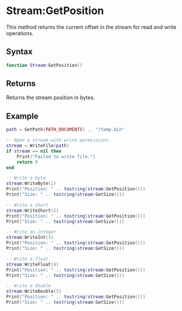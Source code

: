 # Stream:GetPosition #
This method returns the current offset in the stream for read and write operations.

## Syntax ##
```lua
function Stream:GetPosition()
```

## Returns ##
Returns the stream position in bytes.

## Example
```lua
path = GetPath(PATH_DOCUMENTS) .. "/temp.bin"

-- Open a stream with write permissions
stream = WriteFile(path)
if stream == nil then
    Print("Failed to write file.")
    return 0
end

-- Write a byte
stream:WriteByte(1)
Print("Position: " .. tostring(stream:GetPosition()))
Print("Size: " .. tostring(stream:GetSize()))

-- Write a short
stream:WriteShort(2)
Print("Position: " .. tostring(stream:GetPosition()))
Print("Size: " .. tostring(stream:GetSize()))

-- Write an integer
stream:WriteInt(3)
Print("Position: " .. tostring(stream:GetPosition()))
Print("Size: " .. tostring(stream:GetSize()))

-- Write a float
stream:WriteFloat(4)
Print("Position: " .. tostring(stream:GetPosition()))
Print("Size: " .. tostring(stream:GetSize()))

-- Write a double
stream:WriteDouble(5)
Print("Position: " .. tostring(stream:GetPosition()))
Print("Size: " .. tostring(stream:GetSize()))
```
